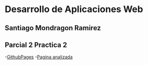 # Desarrollo de Aplicaciones Web

## Santiago Mondragon Ramirez
## Parcial 2 Practica 2
-[GithubPages]()
-[Pagina analizada](https://code.visualstudio.com/)
